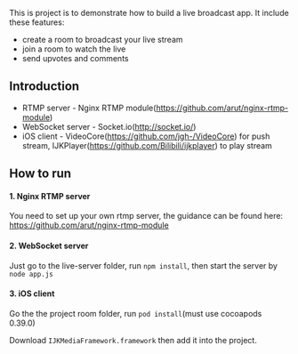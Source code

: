 This is project is to demonstrate how to build a live broadcast app. It include these features:

* create a room to broadcast your live stream
* join a room to watch the live
* send upvotes and comments


## Introduction

* RTMP server - Nginx RTMP module(https://github.com/arut/nginx-rtmp-module)
* WebSocket server - Socket.io(http://socket.io/)
* iOS client - VideoCore(https://github.com/jgh-/VideoCore) for push stream, IJKPlayer(https://github.com/Bilibili/ijkplayer) to play stream

## How to run

#### 1. Nginx RTMP server

You need to set up your own rtmp server, the guidance can be found here: https://github.com/arut/nginx-rtmp-module


#### 2. WebSocket server

Just go to the live-server folder, run `npm install`, then start the server by `node app.js`

#### 3. iOS client

Go the the project room folder, run `pod install`(must use cocoapods 0.39.0)

Download `IJKMediaFramework.framework` then add it into the project.

